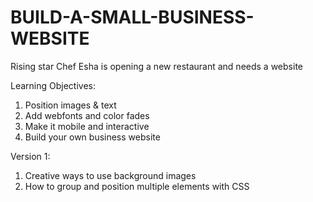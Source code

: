 # BUILD-A-SMALL-BUSINESS-WEBSITE
Rising star Chef Esha is opening a new restaurant and needs a website

Learning Objectives:
1) Position images & text
2) Add webfonts and color fades
3) Make it mobile and interactive
4) Build your own business website

Version 1:
1) Creative ways to use background images
2) How to group and position multiple elements with CSS
